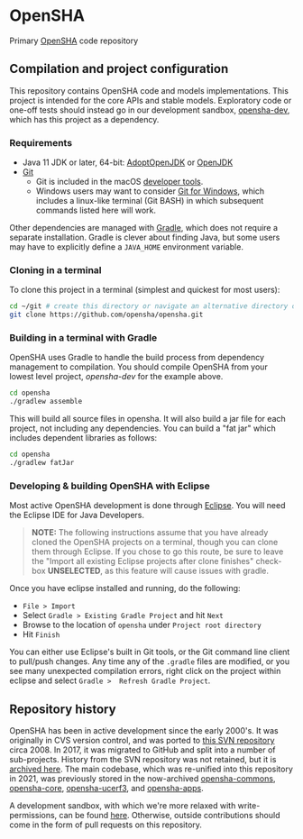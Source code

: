 # OpenSHA

Primary [OpenSHA](https://opensha.org) code repository

## Compilation and project configuration

This repository contains OpenSHA code and models implementations. This project is intended for the core APIs and stable models. Exploratory code or one-off tests should instead go in our development sandbox, [opensha-dev](https://github.com/opensha/opensha-dev), which has this project as a dependency.

### Requirements

* Java 11 JDK or later, 64-bit: [AdoptOpenJDK](https://adoptopenjdk.net/) or [OpenJDK](https://jdk.java.net/)
* [Git](https://git-scm.com/downloads)
    - Git is included in the macOS [developer tools](https://developer.apple.com/xcode/).
    - Windows users may want to consider [Git for Windows](https://git-for-windows.github.io), which includes a linux-like terminal (Git BASH) in which subsequent commands listed here will work.
 
Other dependencies are managed with [Gradle](https://gradle.org/), which does not require a separate installation. Gradle is clever about finding Java, but some users may have to explicitly define a `JAVA_HOME` environment variable. 

### Cloning in a terminal

To clone this project in a terminal (simplest and quickest for most users):

```bash
cd ~/git # create this directory or navigate an alternative directory of your choosing
git clone https://github.com/opensha/opensha.git
```

### Building in a terminal with Gradle

OpenSHA uses Gradle to handle the build process from dependency management to compilation. You should compile OpenSHA from your lowest level project, *opensha-dev* for the example above.

```bash
cd opensha
./gradlew assemble
```

This will build all source files in opensha. It will also build a jar file for each project, not including any dependencies. You can build a "fat jar" which includes dependent libraries as follows:

```bash
cd opensha
./gradlew fatJar
```

### Developing & building OpenSHA with Eclipse

Most active OpenSHA development is done through [Eclipse](https://eclipse.org). You will need the Eclipse IDE for Java Developers.

>**NOTE:** The following instructions assume that you have already cloned the OpenSHA projects on a terminal, though you can clone them through Eclipse. If you chose to go this route, be sure to leave the "Import all existing Eclipse projects after clone finishes" check-box **UNSELECTED**, as this feature will cause issues with gradle.

Once you have eclipse installed and running, do the following:

* `File > Import`  
* Select `Gradle > Existing Gradle Project` and hit `Next`  
* Browse to the location of `opensha` under `Project root directory`  
* Hit `Finish`  

You can either use Eclipse's built in Git tools, or the Git command line client to pull/push changes. Any time any of the `.gradle` files are modified, or you see many unexpected compilation errors, right click on the project within eclipse and select `Gradle >  Refresh Gradle Project`.

## Repository history

OpenSHA has been in active development since the early 2000's. It was originally in CVS version control, and was ported to [this SVN repository](https://source.usc.edu/svn/opensha/trunk/) circa 2008. In 2017, it was migrated to GitHub and split into a number of sub-projects. History from the SVN repository was not retained, but it is [archived here](https://github.com/opensha/opensha-svn-archive). The main codebase, which was re-unified into this repository in 2021, was previously stored in the now-archived [opensha-commons](https://github.com/opensha/opensha-commons), [opensha-core](https://github.com/opensha/opensha-core), [opensha-ucerf3](https://github.com/opensha/opensha-ucerf3), and [opensha-apps](https://github.com/opensha/opensha-apps).

A development sandbox, with which we're more relaxed with write-permissions, can be found [here](https://github.com/opensha/opensha-dev). Otherwise, outside contributions should come in the form of pull requests on this repository.
